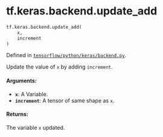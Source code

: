 <div itemscope itemtype="http://developers.google.com/ReferenceObject">
<meta itemprop="name" content="tf.keras.backend.update_add" />
</div>

# tf.keras.backend.update_add

``` python
tf.keras.backend.update_add(
    x,
    increment
)
```



Defined in [`tensorflow/python/keras/backend.py`](https://www.tensorflow.org/code/tensorflow/python/keras/backend.py).

Update the value of `x` by adding `increment`.

#### Arguments:

* <b>`x`</b>: A Variable.
* <b>`increment`</b>: A tensor of same shape as `x`.


#### Returns:

The variable `x` updated.